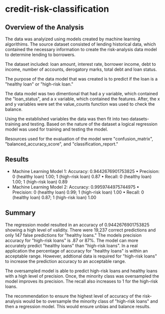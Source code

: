 # credit-risk-classification

## Overview of the Analysis
The data was analyized using models created by machine learning algorithims. The source dataset consisted of lending historical data, which contained the necessary information to create the risk-analysis data model to determine lending to borrowers.

The dataset included: loan amount, interest rate, borrower income, debt to income, number of accounts, derogatory marks, total debt and loan status. 

The purpose of the data model that was created is to predict if the loan is a "healthy loan" or "high-risk loan." 

The data model was two dimentional that had a y variable, which contained the "loan_status", and a x variable, which contained the features. After, the x and y variables were set the value_counts function was used to check the balance.

Using the established variables the data was then fit into two datasets-training and testing. Based on the nature of the dataset a logical regression model was used for training and testing the model.

Resources used for the evaluation of the model were "confusion_matrix", "balanced_accuracy_score", and "classification_report."

## Results
* Machine Learning Model 1:
Accuracy: 0.9442676901753825 • Precision: 0 (healthy loan) 1.00; 1 (high-risk loan) 0.87 • Recall: 0 (healthy loan) 1.00; 1 (high-risk loan) 0.89
* Machine Learning Model 2:
Accuracy: 0.9959744975744975 • Precision: 0 (healthy loan) 0.99; 1 (high-risk loan) 1.00 • Recall: 0 (healthy loan) 0.87; 1 (high-risk loan) 1.00


## Summary
The regression model resulted in an accuracy of 0.9442676901753825 showing a high level of validity. There were 19,237 correct predictions and only 147 false predictions for "healthy loans." The models precision accuracy for "high-risk loans" is .87 or 87%. The model can more accurately predict "healthy loans" than "high-risk loans". In a real application the percentage of accuracy for "healthy loans" is within an acceptable range. However, addtional data is required for "high-risk loans" to increase the prediction accuracy to an acceptable range.

The oversampled model is able to predict high-risk loans and healthy loans with a high level of precision. Once, the minority class was oversampled the model improves its precision. The recall also increases to 1 for the high-risk loans.

The recommendation to ensure the highest level of accuracy of the risk-analysis would be to oversample the minority class of "high-risk loans" and then a regression model. This would ensure unbias and balance results. 


